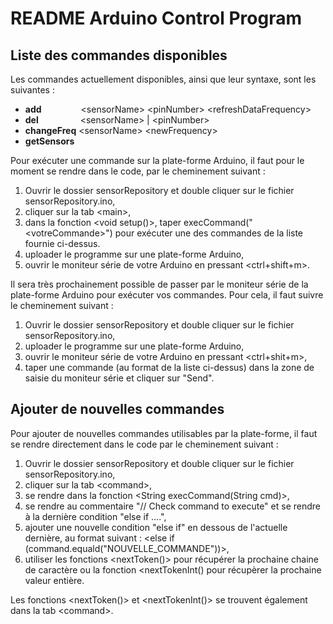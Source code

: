 README Arduino Control Program 
==============================

Liste des commandes disponibles 
-------

Les commandes actuellement disponibles, ainsi que leur syntaxe, sont les suivantes : 

* __add__ &nbsp;&nbsp;&nbsp;&nbsp;&nbsp;&nbsp;&nbsp;&nbsp;&nbsp;&nbsp;&nbsp;&nbsp;&nbsp;&nbsp;&nbsp;&lt;sensorName> &lt;pinNumber> &lt;refreshDataFrequency>
* __del__ &nbsp;&nbsp;&nbsp;&nbsp;&nbsp;&nbsp;&nbsp;&nbsp;&nbsp;&nbsp;&nbsp;&nbsp;&nbsp;&nbsp;&nbsp;&nbsp;&lt;sensorName> | &lt;pinNumber>
* __changeFreq__ &lt;sensorName> &lt;newFrequency>
* __getSensors__

Pour exécuter une commande sur la plate-forme Arduino, il faut pour le moment se rendre dans le code, par le cheminement suivant : 

1. Ouvrir le dossier sensorRepository et double cliquer sur le fichier sensorRepository.ino, 
2. cliquer sur la tab &lt;main>, 
3. dans la fonction &lt;void setup()>, taper execCommand("&lt;votreCommande>") pour exécuter une des commandes de la liste fournie ci-dessus.
4. uploader le programme sur une plate-forme Arduino, 
5. ouvrir le moniteur série de votre Arduino en pressant &lt;ctrl+shift+m>.

Il sera très prochainement possible de passer par le moniteur série de la plate-forme Arduino pour exécuter vos commandes. 
Pour cela, il faut suivre le cheminement suivant : 

1. Ouvrir le dossier sensorRepository et double cliquer sur le fichier sensorRepository.ino, 
2. uploader le programme sur une plate-forme Arduino, 
3. ouvrir le moniteur série de votre Arduino en pressant &lt;ctrl+shit+m>,
4. taper une commande (au format de la liste ci-dessus) dans la zone de saisie du moniteur série et cliquer sur "Send".


Ajouter de nouvelles commandes
-------

Pour ajouter de nouvelles commandes utilisables par la plate-forme, il faut se rendre directement dans le code par le cheminement suivant : 

1. Ouvrir le dossier sensorRepository et double cliquer sur le fichier sensorRepository.ino, 
2. cliquer sur la tab &lt;command>, 
3. se rendre dans la fonction &lt;String execCommand(String cmd)>, 
4. se rendre au commentaire "// Check command to execute" et se rendre à la dernière condition "else if ....", 
5. ajouter une nouvelle condition "else if" en dessous de l'actuelle dernière, au format suivant : &lt;else if (command.equald("NOUVELLE_COMMANDE"))>,
6. utiliser les fonctions &lt;nextToken()> pour récupérer la prochaine chaine de caractère ou la fonction &lt;nextTokenInt() pour récupèrer la prochaine valeur entière.

Les fonctions &lt;nextToken()> et &lt;nextTokenInt()> se trouvent également dans la tab &lt;command>.


